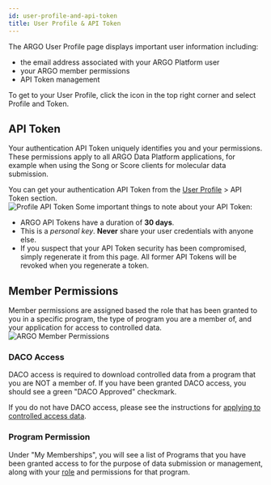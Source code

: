 ```yaml
---
id: user-profile-and-api-token
title: User Profile & API Token
---
```


The ARGO User Profile page displays important user information including:

- the email address associated with your ARGO Platform user
- your ARGO member permissions
- API Token management

To get to your User Profile, click the icon in the top right corner and select Profile and Token.

## API Token

Your authentication API Token uniquely identifies you and your permissions. These permissions apply to all ARGO Data Platform applications, for example when using the Song or Score clients for molecular data submission.

You can get your authentication API Token from the [User Profile](https://platform.icgc-argo.org/user) > API Token section.  
![Profile API Token](../img/data-access-user-profile-api-key.png)
Some important things to note about your API Token:

- ARGO API Tokens have a duration of **30 days**.
- This is a _personal key_. **Never** share your user credentials with anyone else.
- If you suspect that your API Token security has been compromised, simply regenerate it from this page. All former API Tokens will be revoked when you regenerate a token.

## Member Permissions

Member permissions are assigned based the role that has been granted to you in a specific program, the type of program you are a member of, and your application for access to controlled data.
![ARGO Member Permissions](../img/data-access-user-profile-program-access.png)

### DACO Access

DACO access is required to download controlled data from a program that you are NOT a member of. If you have been granted DACO access, you should see a green "DACO Approved" checkmark.

If you do not have DACO access, please see the instructions for [applying to controlled access data](/docs/data_access).

### Program Permission

Under "My Memberships", you will see a list of Programs that you have been granted access to for the purpose of data submission or management, along with your [role](/docs/managing-program-access#user-roles-and-permissions) and permissions for that program.
